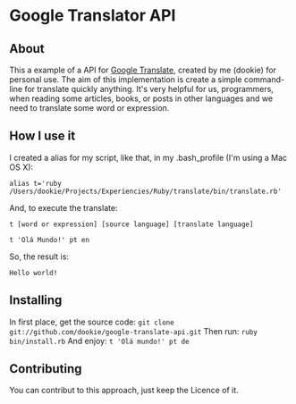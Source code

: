 # Google Translator API

## About
This a example of a API for [Google Translate](http://translate.google.com.br/), created by me (dookie) for personal use.
The aim of this implementation is create a simple command-line for translate quickly anything. It's very helpful for us, programmers, when reading some articles, books, or posts in other languages and we need to translate some word or expression.

## How I use it
I created a alias for my script, like that, in my .bash_profile (I'm using a Mac OS X):

	alias t='ruby /Users/dookie/Projects/Experiencies/Ruby/translate/bin/translate.rb'
	
And, to execute the translate:

	t [word or expression] [source language] [translate language]

	t 'Olá Mundo!' pt en
	
So, the result is:

	Hello world!

## Installing
In first place, get the source code:
	`git clone git://github.com/dookie/google-translate-api.git`
Then run:
	`ruby bin/install.rb`
And enjoy:
	`t 'Olá mundo!' pt de`
	
## Contributing
You can contribut to this approach, just keep the Licence of it.